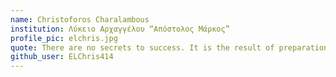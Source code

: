 ```yaml
---
name: Christoforos Charalambous
institution: Λύκειο Αρχαγγέλου “Απόστολος Μάρκος”
profile_pic: elchris.jpg
quote: There are no secrets to success. It is the result of preparation, hard work, and learning from failure.
github_user: ELChris414
---
```

